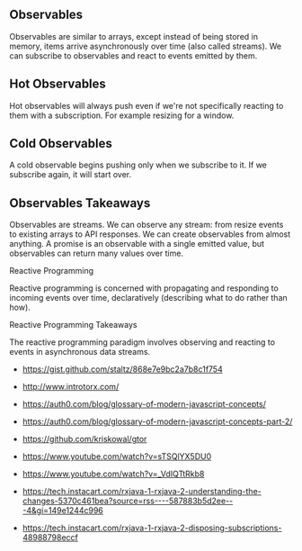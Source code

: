 ## Observables
Observables are similar to arrays, except instead of being stored in memory, items arrive asynchronously over time (also called streams).
We can subscribe to observables and react to events emitted by them.

## Hot Observables
Hot observables will always push even if we're not specifically reacting to them with a subscription. For example resizing for a window.

## Cold Observables
A cold observable begins pushing only when we subscribe to it. If we subscribe again, it will start over.

## Observables Takeaways
Observables are streams. We can observe any stream: from resize events to existing arrays to API responses. We can create observables from almost anything. A promise is an observable with a single emitted value, but observables can return many values over time.

Reactive Programming

Reactive programming is concerned with propagating and responding to incoming events over time, declaratively (describing what to do rather than how).

Reactive Programming Takeaways

The reactive programming paradigm involves observing and reacting to events in asynchronous data streams. 

- https://gist.github.com/staltz/868e7e9bc2a7b8c1f754
- http://www.introtorx.com/

- https://auth0.com/blog/glossary-of-modern-javascript-concepts/
- https://auth0.com/blog/glossary-of-modern-javascript-concepts-part-2/
- https://github.com/kriskowal/gtor
- https://www.youtube.com/watch?v=sTSQlYX5DU0
- https://www.youtube.com/watch?v=_VdIQTtRkb8
- https://tech.instacart.com/rxjava-1-rxjava-2-understanding-the-changes-5370c461bea?source=rss----587883b5d2ee---4&gi=149e1244c996
- https://tech.instacart.com/rxjava-1-rxjava-2-disposing-subscriptions-48988798eccf
